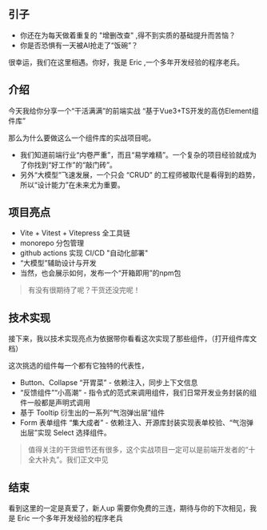 ## 引子

- 你还在为每天做着重复的 "增删改查" ,得不到实质的基础提升而苦恼？
- 你是否恐惧有一天被AI抢走了“饭碗”？

很幸运，我们在这里相遇。你好，我是 Eric ,一个多年开发经验的程序老兵。

## 介绍

今天我给你分享一个“干活满满”的前端实战 “基于Vue3+TS开发的高仿Element组件库”

那么为什么要做这么一个组件库的实战项目呢。

- 我们知道前端行业“内卷严重”，而且“易学难精”。一个复杂的项目经验就成为了你找到“好工作”的“敲门砖”。
- 另外“大模型”飞速发展，一个只会 “CRUD” 的工程师被取代是看得到的趋势，所以“设计能力”在未来尤为重要。

## 项目亮点

- Vite + Vitest + Vitepress 全工具链
- monorepo 分包管理
- github actions 实现 CI/CD "自动化部署"
- “大模型”辅助设计与开发
- 当然，也会展示如何，发布一个“开箱即用”的npm包

> 有没有很期待了呢？干货还没完呢！

## 技术实现

接下来，我以技术实现亮点为依据带你看看这次实现了那些组件，（打开组件库文档）

这次挑选的组件每一个都有它独特的代表性，

- Button、Collapse “开胃菜” - 依赖注入，同步上下文信息
- “反馈组件”“小高潮” - 指令式的范式来调用组件，我们日常开发业务封装的组件一般都是声明式调用
- 基于 Tooltip 衍生出的一系列“气泡弹出层”组件
- Form 表单组件 “集大成者” - 依赖注入、开源库封装实现表单校验、“气泡弹出层”实现 Select 选择组件。

> 值得关注的干货细节还有很多，这个实战项目一定可以是前端开发者的“十全大补丸”。我们正文中见

## 结束

看到这里的一定是真爱了，新人up 需要你免费的三连，期待与你的下次相见，我是 Eric 一个多年开发经验的程序老兵